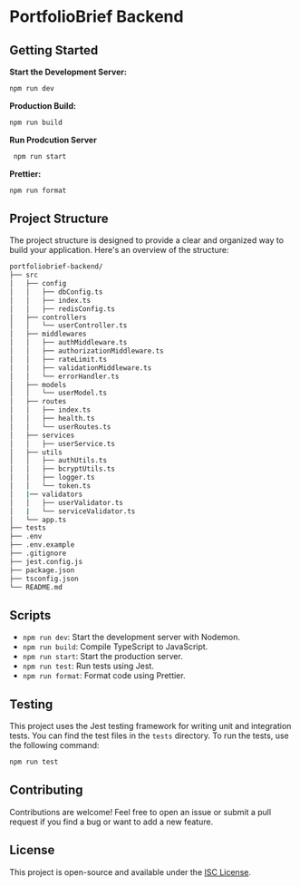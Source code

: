 # PortfolioBrief Backend

## Getting Started

**Start the Development Server:**

   ```bash
   npm run dev
   ```

**Production Build:**

   ```bash
   npm run build
   ```

**Run Prodcution Server**

   ```bash
    npm run start
   ```

**Prettier:**

   ```bash
   npm run format
   ```

## Project Structure

The project structure is designed to provide a clear and organized way to build your application. Here's an overview of the structure:

```bash
portfoliobrief-backend/
├── src
│   ├── config
│   │   ├── dbConfig.ts
│   │   ├── index.ts
│   │   ├── redisConfig.ts
│   ├── controllers
│   │   └── userController.ts
│   ├── middlewares
│   │   ├── authMiddleware.ts
│   │   ├── authorizationMiddleware.ts
│   │   ├── rateLimit.ts
│   │   ├── validationMiddleware.ts
│   │   └── errorHandler.ts
│   ├── models
│   │   └── userModel.ts
│   ├── routes
│   │   ├── index.ts
│   │   ├── health.ts
│   │   └── userRoutes.ts
│   ├── services
│   │   ├── userService.ts
│   ├── utils
│   │   ├── authUtils.ts
│   │   ├── bcryptUtils.ts
│   │   ├── logger.ts
│   │   └── token.ts
│   |── validators
│   │   ├── userValidator.ts
│   |   └── serviceValidator.ts
│   └── app.ts
├── tests
├── .env
├── .env.example
├── .gitignore
├── jest.config.js
├── package.json
├── tsconfig.json
└── README.md

```

## Scripts

- `npm run dev`: Start the development server with Nodemon.
- `npm run build`: Compile TypeScript to JavaScript.
- `npm run start`: Start the production server.
- `npm run test`: Run tests using Jest.
- `npm run format`: Format code using Prettier.

## Testing

This project uses the Jest testing framework for writing unit and integration tests. You can find the test files in the `tests` directory. To run the tests, use the following command:

```bash
npm run test
```

## Contributing

Contributions are welcome! Feel free to open an issue or submit a pull request if you find a bug or want to add a new feature.

## License

This project is open-source and available under the [ISC License](https://opensource.org/licenses/ISC).
